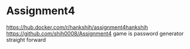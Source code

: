 # Assignment4

https://hub.docker.com/r/hankshih/assignment4hankshih
https://github.com/shih0008/Assignment4
game is password generator
straight forward
